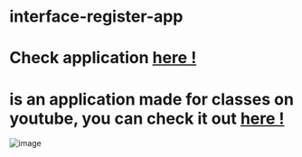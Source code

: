 # interface-register-app

# Check application <a href="https://app.netlify.com/sites/register-app-interface/overview">here !</a>
# is an application made for classes on youtube, you can check it out <a href="https://www.youtube.com/watch?v=TPXr2fkz0EM">here !</a>



![image](https://user-images.githubusercontent.com/82785683/215889689-9e493355-155e-4936-9969-51aacbe2cfdb.png)
